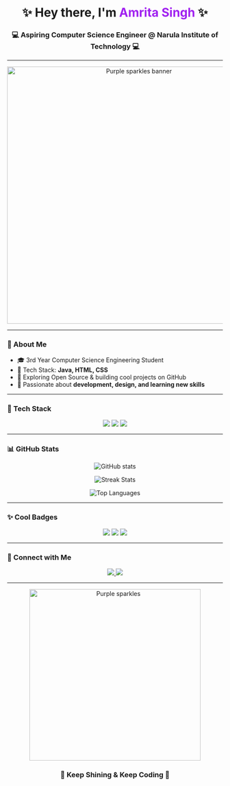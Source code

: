 <!-- Profile Header -->
<h1 align="center">✨ Hey there, I'm <span style="color: #a020f0;">Amrita Singh</span> ✨</h1>
<h3 align="center">💻 Aspiring Computer Science Engineer @ Narula Institute of Technology 💻</h3>

---

<!-- Sparkly Banner -->
<p align="center">
  <img src="https://i.imgur.com/Jh6wYQz.gif" width="600" alt="Purple sparkles banner"/>
</p>

---

### 🌌 About Me
- 🎓 3rd Year Computer Science Engineering Student  
- 💜 Tech Stack: **Java, HTML, CSS**  
- 🚀 Exploring Open Source & building cool projects on GitHub  
- 🌟 Passionate about **development, design, and learning new skills**  

---

### 🔮 Tech Stack
<p align="center">
  <img src="https://img.shields.io/badge/Java-8B00FF?style=for-the-badge&logo=java&logoColor=white" />
  <img src="https://img.shields.io/badge/HTML5-9932CC?style=for-the-badge&logo=html5&logoColor=white" />
  <img src="https://img.shields.io/badge/CSS3-BA55D3?style=for-the-badge&logo=css3&logoColor=white" />
</p>

---

### 📊 GitHub Stats
<p align="center">
  <img src="https://github-readme-stats.vercel.app/api?username=AmritaSingh3010&show_icons=true&theme=tokyonight&hide_border=true&title_color=ba55d3&icon_color=dda0dd" alt="GitHub stats" />
</p>

<p align="center">
  <img src="https://github-readme-streak-stats.herokuapp.com/?user=AmritaSingh3010&theme=tokyonight&hide_border=true&ring=ba55d3&fire=dda0dd" alt="Streak Stats" />
</p>

<p align="center">
  <img src="https://github-readme-stats.vercel.app/api/top-langs/?username=AmritaSingh3010&layout=compact&theme=tokyonight&hide_border=true&title_color=ba55d3" alt="Top Languages"/>
</p>

---

### ✨ Cool Badges
<p align="center">
  <img src="https://forthebadge.com/images/badges/made-with-love.svg" />
  <img src="https://forthebadge.com/images/badges/powered-by-coffee.svg" />
  <img src="https://forthebadge.com/images/badges/contains-cat-gifs.svg" />
</p>

---

### 🌠 Connect with Me
<p align="center">
  <a href="https://www.linkedin.com/in/amrita-singh-94697a293/" target="_blank">
    <img src="https://img.shields.io/badge/LinkedIn-DA70D6?style=for-the-badge&logo=linkedin&logoColor=white"/>
  </a>
  <a href="mailto:your_email@gmail.com">
    <img src="https://img.shields.io/badge/Gmail-9932CC?style=for-the-badge&logo=gmail&logoColor=white"/>
  </a>
</p>

---

<p align="center">
  <img src="https://i.imgur.com/LyHic3i.gif" width="400" alt="Purple sparkles" />
</p>

<h3 align="center">💜 Keep Shining & Keep Coding 💜</h3>
